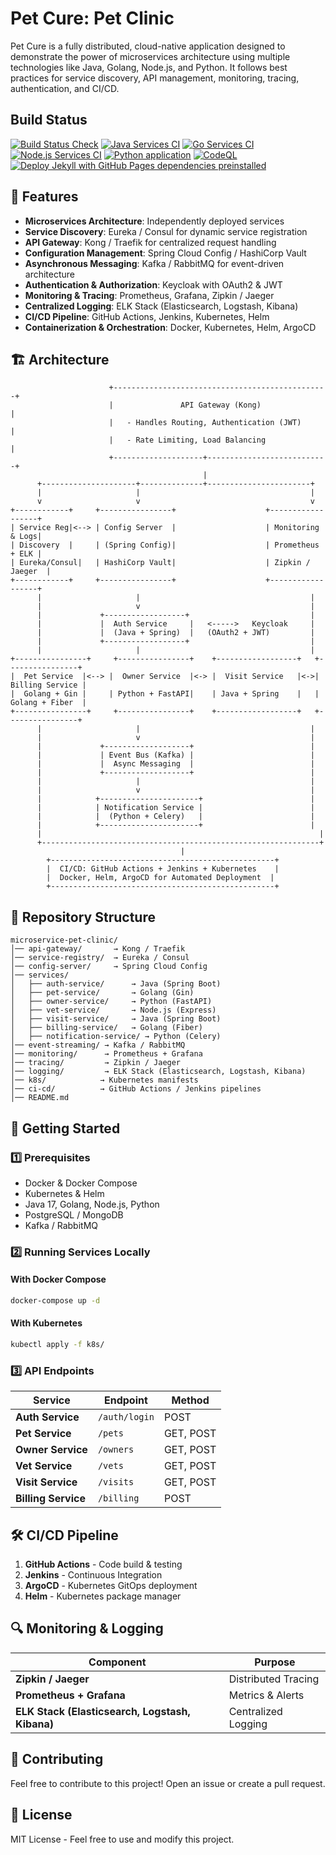 # Pet Cure: Pet Clinic
Pet Cure is a fully distributed, cloud-native application designed to demonstrate the power of microservices architecture using multiple technologies like Java, Golang, Node.js, and Python. It follows best practices for service discovery, API management, monitoring, tracing, authentication, and CI/CD.

## Build Status
[![Build Status Check](https://github.com/PramithaMJ/ms-petclinic/actions/workflows/build-check.yml/badge.svg)](https://github.com/PramithaMJ/ms-petclinic/actions/workflows/build-check.yml)
[![Java Services CI](https://github.com/PramithaMJ/ms-petclinic/actions/workflows/java-services.yml/badge.svg)](https://github.com/PramithaMJ/ms-petclinic/actions/workflows/java-services.yml)
[![Go Services CI](https://github.com/PramithaMJ/ms-petclinic/actions/workflows/go-services.yml/badge.svg)](https://github.com/PramithaMJ/ms-petclinic/actions/workflows/go-services.yml)
[![Node.js Services CI](https://github.com/PramithaMJ/ms-petclinic/actions/workflows/node-services.yml/badge.svg)](https://github.com/PramithaMJ/ms-petclinic/actions/workflows/node-services.yml)
[![Python application](https://github.com/PramithaMJ/ms-petclinic/actions/workflows/python-app.yml/badge.svg)](https://github.com/PramithaMJ/ms-petclinic/actions/workflows/python-app.yml)
[![CodeQL](https://github.com/PramithaMJ/ms-petclinic/actions/workflows/github-code-scanning/codeql/badge.svg)](https://github.com/PramithaMJ/ms-petclinic/actions/workflows/github-code-scanning/codeql)
[![Deploy Jekyll with GitHub Pages dependencies preinstalled](https://github.com/PramithaMJ/ms-petclinic/actions/workflows/jekyll-gh-pages.yml/badge.svg)](https://github.com/PramithaMJ/ms-petclinic/actions/workflows/jekyll-gh-pages.yml)




## 📌 Features
- **Microservices Architecture**: Independently deployed services
- **Service Discovery**: Eureka / Consul for dynamic service registration
- **API Gateway**: Kong / Traefik for centralized request handling
- **Configuration Management**: Spring Cloud Config / HashiCorp Vault
- **Asynchronous Messaging**: Kafka / RabbitMQ for event-driven architecture
- **Authentication & Authorization**: Keycloak with OAuth2 & JWT
- **Monitoring & Tracing**: Prometheus, Grafana, Zipkin / Jaeger
- **Centralized Logging**: ELK Stack (Elasticsearch, Logstash, Kibana)
- **CI/CD Pipeline**: GitHub Actions, Jenkins, Kubernetes, Helm
- **Containerization & Orchestration**: Docker, Kubernetes, Helm, ArgoCD

## 🏗 Architecture
```plaintext
                      +------------------------------------------------+
                      |               API Gateway (Kong)              |
                      |   - Handles Routing, Authentication (JWT)     |
                      |   - Rate Limiting, Load Balancing             |
                      +--------------------+---------------------------+
                                           |
      +---------------------+--------------+-----------------------+
      |                     |                                      |
      v                     v                                      v
+------------+     +----------------+                    +------------------+
| Service Reg|<--> | Config Server  |                    | Monitoring & Logs|
| Discovery  |     | (Spring Config)|                    | Prometheus + ELK |
| Eureka/Consul|   | HashiCorp Vault|                    | Zipkin / Jaeger  |
+------------+     +----------------+                    +------------------+
      |                     |                                      |
      |                     v                                      |
      |             +------------------+                           |
      |             |  Auth Service     |   <----->   Keycloak     |
      |             |  (Java + Spring)  |   (OAuth2 + JWT)         |
      |             +------------------+                           |
      |                     |                                      |
+----------------+     +----------------+    +------------------+   +----------------+
|  Pet Service  |<--> |  Owner Service  |<-> |  Visit Service   |<->| Billing Service |
|  Golang + Gin |     | Python + FastAPI|    | Java + Spring    |   | Golang + Fiber  |
+----------------+     +----------------+    +------------------+   +----------------+
      |                     |                                      |
      |                     v                                      |
      |             +-------------------+                          |
      |             | Event Bus (Kafka) |                          |
      |             |  Async Messaging  |                          |
      |             +-------------------+                          |
      |                     |                                      |
      |                     v                                      |
      |            +----------------------+                        |
      |            | Notification Service |                        |
      |            |  (Python + Celery)   |                        |
      |            +----------------------+                        |
      |                                                              |
      +--------------------------------------------------------------+
                                      |
        +--------------------------------------------------+
        |  CI/CD: GitHub Actions + Jenkins + Kubernetes    |
        |  Docker, Helm, ArgoCD for Automated Deployment  |
        +--------------------------------------------------+
```

## 📂 Repository Structure
```plaintext
microservice-pet-clinic/
│── api-gateway/       → Kong / Traefik
│── service-registry/  → Eureka / Consul
│── config-server/     → Spring Cloud Config
│── services/
│   ├── auth-service/      → Java (Spring Boot)
│   ├── pet-service/       → Golang (Gin)
│   ├── owner-service/     → Python (FastAPI)
│   ├── vet-service/       → Node.js (Express)
│   ├── visit-service/     → Java (Spring Boot)
│   ├── billing-service/   → Golang (Fiber)
│   ├── notification-service/ → Python (Celery)
│── event-streaming/ → Kafka / RabbitMQ
│── monitoring/      → Prometheus + Grafana
│── tracing/         → Zipkin / Jaeger
│── logging/         → ELK Stack (Elasticsearch, Logstash, Kibana)
│── k8s/            → Kubernetes manifests
│── ci-cd/          → GitHub Actions / Jenkins pipelines
│── README.md
```

## 🚀 Getting Started

### **1️⃣ Prerequisites**
- Docker & Docker Compose
- Kubernetes & Helm
- Java 17, Golang, Node.js, Python
- PostgreSQL / MongoDB
- Kafka / RabbitMQ

### **2️⃣ Running Services Locally**
#### **With Docker Compose**
```sh
docker-compose up -d
```

#### **With Kubernetes**
```sh
kubectl apply -f k8s/
```

### **3️⃣ API Endpoints**
| **Service** | **Endpoint** | **Method** |
|------------|-------------|------------|
| **Auth Service** | `/auth/login` | POST |
| **Pet Service** | `/pets` | GET, POST |
| **Owner Service** | `/owners` | GET, POST |
| **Vet Service** | `/vets` | GET, POST |
| **Visit Service** | `/visits` | GET, POST |
| **Billing Service** | `/billing` | POST |

## 🛠 CI/CD Pipeline
1. **GitHub Actions** - Code build & testing
2. **Jenkins** - Continuous Integration
3. **ArgoCD** - Kubernetes GitOps deployment
4. **Helm** - Kubernetes package manager

## 🔍 Monitoring & Logging
| **Component** | **Purpose** |
|------------|------------|
| **Zipkin / Jaeger** | Distributed Tracing |
| **Prometheus + Grafana** | Metrics & Alerts |
| **ELK Stack (Elasticsearch, Logstash, Kibana)** | Centralized Logging |

## 🤝 Contributing
Feel free to contribute to this project! Open an issue or create a pull request.

## 📜 License
MIT License - Feel free to use and modify this project.
